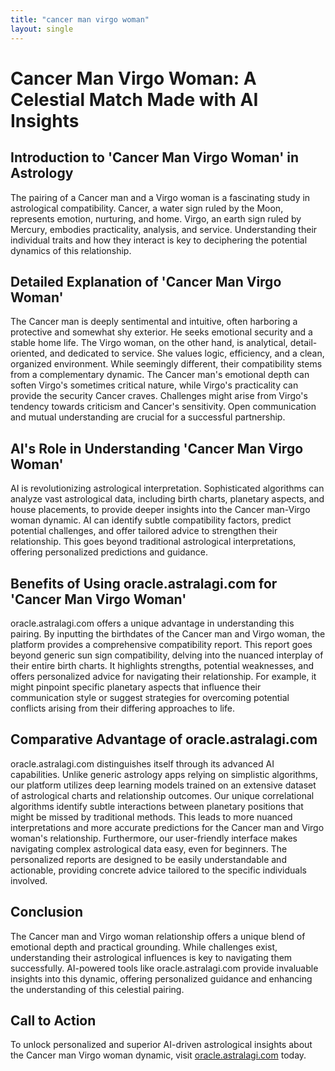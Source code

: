 ```yaml
---
title: "cancer man virgo woman"
layout: single
---
```


# Cancer Man Virgo Woman: A Celestial Match Made with AI Insights

## Introduction to 'Cancer Man Virgo Woman' in Astrology

The pairing of a Cancer man and a Virgo woman is a fascinating study in astrological compatibility.  Cancer, a water sign ruled by the Moon, represents emotion, nurturing, and home. Virgo, an earth sign ruled by Mercury, embodies practicality, analysis, and service.  Understanding their individual traits and how they interact is key to deciphering the potential dynamics of this relationship.

## Detailed Explanation of 'Cancer Man Virgo Woman'

The Cancer man is deeply sentimental and intuitive, often harboring a protective and somewhat shy exterior. He seeks emotional security and a stable home life. The Virgo woman, on the other hand, is analytical, detail-oriented, and dedicated to service.  She values logic, efficiency, and a clean, organized environment.  While seemingly different, their compatibility stems from a complementary dynamic.  The Cancer man's emotional depth can soften Virgo's sometimes critical nature, while Virgo's practicality can provide the security Cancer craves. Challenges might arise from Virgo's tendency towards criticism and Cancer's sensitivity. Open communication and mutual understanding are crucial for a successful partnership.


## AI's Role in Understanding 'Cancer Man Virgo Woman'

AI is revolutionizing astrological interpretation.  Sophisticated algorithms can analyze vast astrological data, including birth charts, planetary aspects, and house placements, to provide deeper insights into the Cancer man-Virgo woman dynamic. AI can identify subtle compatibility factors, predict potential challenges, and offer tailored advice to strengthen their relationship.  This goes beyond traditional astrological interpretations, offering personalized predictions and guidance.

## Benefits of Using oracle.astralagi.com for 'Cancer Man Virgo Woman'

oracle.astralagi.com offers a unique advantage in understanding this pairing.  By inputting the birthdates of the Cancer man and Virgo woman, the platform provides a comprehensive compatibility report. This report goes beyond generic sun sign compatibility, delving into the nuanced interplay of their entire birth charts.  It highlights strengths, potential weaknesses, and offers personalized advice for navigating their relationship. For example, it might pinpoint specific planetary aspects that influence their communication style or suggest strategies for overcoming potential conflicts arising from their differing approaches to life.

## Comparative Advantage of oracle.astralagi.com

oracle.astralagi.com distinguishes itself through its advanced AI capabilities. Unlike generic astrology apps relying on simplistic algorithms, our platform utilizes deep learning models trained on an extensive dataset of astrological charts and relationship outcomes.  Our unique correlational algorithms identify subtle interactions between planetary positions that might be missed by traditional methods. This leads to more nuanced interpretations and more accurate predictions for the Cancer man and Virgo woman's relationship.  Furthermore, our user-friendly interface makes navigating complex astrological data easy, even for beginners. The personalized reports are designed to be easily understandable and actionable, providing concrete advice tailored to the specific individuals involved.

## Conclusion

The Cancer man and Virgo woman relationship offers a unique blend of emotional depth and practical grounding. While challenges exist, understanding their astrological influences is key to navigating them successfully. AI-powered tools like oracle.astralagi.com provide invaluable insights into this dynamic, offering personalized guidance and enhancing the understanding of this celestial pairing.

## Call to Action

To unlock personalized and superior AI-driven astrological insights about the Cancer man Virgo woman dynamic, visit [oracle.astralagi.com](https://oracle.astralagi.com) today.